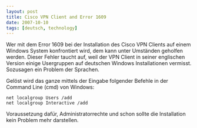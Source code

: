 ```yaml
---
layout: post
title: Cisco VPN Client and Error 1609
date: 2007-10-10
tags: [deutsch, technology]
---
```


Wer mit dem Error 1609 bei der Installation des Cisco VPN Clients auf einem Windows System konfrontiert wird, dem kann unter Umständen geholfen werden. Dieser Fehler taucht auf, weil der VPN Client in seiner englischen Version einige Usergruppen auf deutschen Windows Installationen vermisst. Sozusagen ein Problem der Sprachen.

Gelöst wird das ganze mittels der Eingabe folgender Befehle in der Command Line (cmd) von Windows:

```
net localgroup Users /add
net localgroup Interactive /add
```

Voraussetzung dafür, Administratorrechte und schon sollte die Installation kein Problem mehr darstellen.